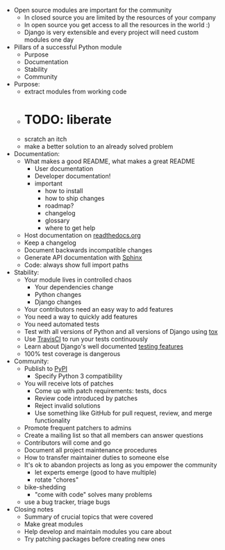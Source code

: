 - Open source modules are important for the community
  - In closed source you are limited by the resources of your company
  - In open source you get access to all the resources in the world :)
  - Django is very extensible and every project will need custom modules one day
- Pillars of a successful Python module
  - Purpose
  - Documentation
  - Stability
  - Community
- Purpose:
  - extract modules from working code
  - # TODO: liberate
  - scratch an itch
  - make a better solution to an already solved problem
- Documentation:
  - What makes a good README, what makes a great README
    - User documentation
    - Developer documentation!
    - important
        - how to install
        - how to ship changes
        - roadmap?
        - changelog
        - glossary
        - where to get help
  - Host documentation on [readthedocs.org](https://readthedocs.org/)
  - Keep a changelog
  - Document backwards incompatible changes
  - Generate API documentation with [Sphinx](http://sphinx-doc.org/)
  - Code: always show full import paths
- Stability:
  - Your module lives in controlled chaos
    - Your dependencies change
    - Python changes
    - Django changes
  - Your contributors need an easy way to add features
  - You need a way to quickly add features
  - You need automated tests
  - Test with all versions of Python and all versions of Django using [tox](http://tox.readthedocs.org/)
  - Use [TravisCI](https://travis-ci.org/) to run your tests continuously
  - Learn about Django's well documented [testing features](https://docs.djangoproject.com/en/dev/topics/testing/)
  - 100% test coverage is dangerous
- Community:
  - Publish to [PyPI](https://pypi.python.org/pypi)
    - Specify Python 3 compatibility
  - You will receive lots of patches
    - Come up with patch requirements: tests, docs
    - Review code introduced by patches
    - Reject invalid solutions
    - Use something like GitHub for pull request, review, and merge functionality
  - Promote frequent patchers to admins
  - Create a mailing list so that all members can answer questions
  - Contributors will come and go
  - Document all project maintenance procedures
  - How to transfer maintainer duties to someone else
  - It's ok to abandon projects as long as you empower the community
    - let experts emerge (good to have multiple)
    - rotate "chores"
  - bike-shedding
    - "come with code" solves many problems
  - use a bug tracker, triage bugs
- Closing notes
  - Summary of crucial topics that were covered
  - Make great modules
  - Help develop and maintain modules you care about
  - Try patching packages before creating new ones

